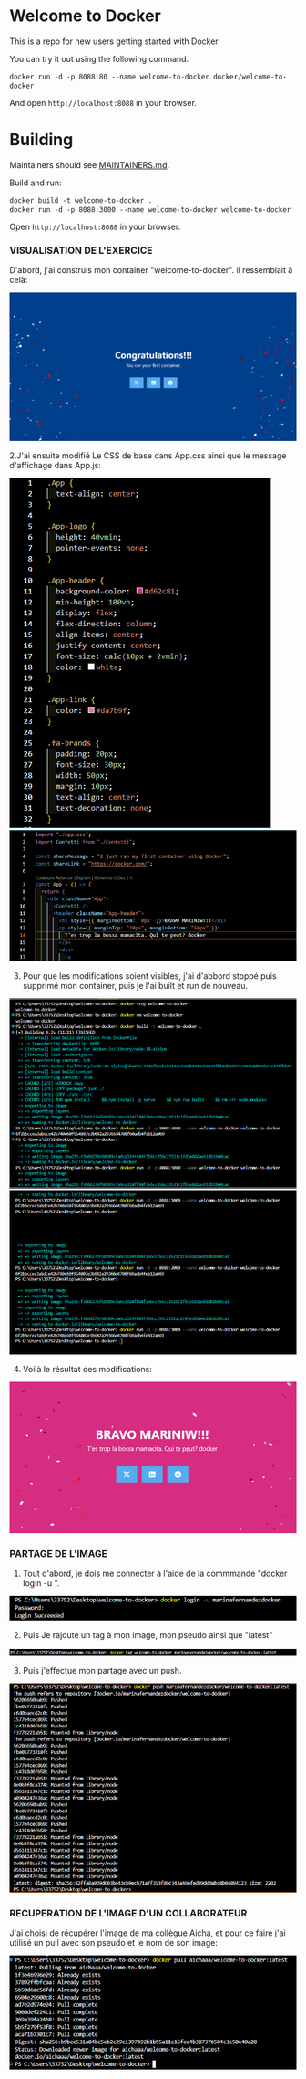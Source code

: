 # Welcome to Docker

This is a repo for new users getting started with Docker.

You can try it out using the following command.
```
docker run -d -p 8088:80 --name welcome-to-docker docker/welcome-to-docker
```
And open `http://localhost:8088` in your browser.

# Building

Maintainers should see [MAINTAINERS.md](MAINTAINERS.md).

Build and run:
```
docker build -t welcome-to-docker . 
docker run -d -p 8088:3000 --name welcome-to-docker welcome-to-docker
```
Open `http://localhost:8088` in your browser.

### VISUALISATION DE L'EXERCICE

D'abord, j'ai construis mon container "welcome-to-docker". il ressemblait à celà:

![Congratulations 1](./src/Images/23.png)

2.J'ai ensuite modifié Le CSS de base dans App.css ainsi que le message d'affichage dans App.js:

![css](./src/Images/21.PNG)
![js](./src/Images/22.PNG)

3. Pour que les modifications soient visibles, j'ai d'abbord stoppé puis supprimé mon container, puis je l'ai built et run de nouveau. 

![terminal1](./src/Images/18.PNG)
![terminal2](./src/Images/19.PNG)

4. Voilà le résultat des modifications:

![Congratulations 2](./src/Images/20.PNG)

### PARTAGE DE L'IMAGE

1. Tout d'abord, je dois me connecter à l'aide de la commmande "docker login -u <username>".

![login](./src/Images/24.PNG)

2. Puis Je rajoute un tag à mon image, mon pseudo ainsi que "latest"

![tag](./src/Images/25.PNG)

3. Puis j'effectue mon partage avec un push.

![push](./src/Images/26.PNG)

### RECUPERATION DE L'IMAGE D'UN COLLABORATEUR 

J'ai choisi de récupérer l'image de ma collègue Aicha, et pour ce faire j'ai utilisé un pull avec son pseudo et le nom de son image:

![image Aicha](./src/Images/27.PNG)










